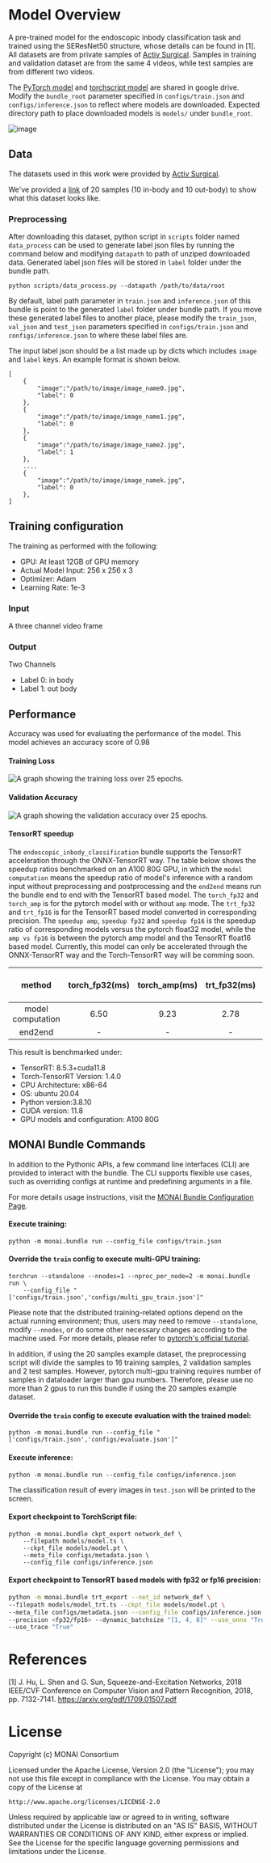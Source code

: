 # Model Overview
A pre-trained model for the endoscopic inbody classification task and trained using the SEResNet50 structure, whose details can be found in [1]. All datasets are from private samples of [Activ Surgical](https://www.activsurgical.com/). Samples in training and validation dataset are from the same 4 videos, while test samples are from different two videos.

The [PyTorch model](https://drive.google.com/file/d/14CS-s1uv2q6WedYQGeFbZeEWIkoyNa-x/view?usp=sharing) and [torchscript model](https://drive.google.com/file/d/1fOoJ4n5DWKHrt9QXTZ2sXwr9C-YvVGCM/view?usp=sharing) are shared in google drive. Modify the `bundle_root` parameter specified in `configs/train.json` and `configs/inference.json` to reflect where models are downloaded. Expected directory path to place downloaded models is `models/` under `bundle_root`.

![image](https://developer.download.nvidia.com/assets/Clara/Images/monai_endoscopic_inbody_classification_workflow.png)

## Data
The datasets used in this work were provided by [Activ Surgical](https://www.activsurgical.com/).

We've provided a [link](https://github.com/Project-MONAI/MONAI-extra-test-data/releases/download/0.8.1/inbody_outbody_samples.zip) of 20 samples (10 in-body and 10 out-body) to show what this dataset looks like.

### Preprocessing
After downloading this dataset, python script in `scripts` folder named `data_process` can be used to generate label json files by running the command below and modifying `datapath` to path of unziped downloaded data. Generated label json files will be stored in `label` folder under the bundle path.

```
python scripts/data_process.py --datapath /path/to/data/root
```

By default, label path parameter in `train.json` and `inference.json` of this bundle is point to the generated `label` folder under bundle path. If you move these generated label files to another place, please modify the `train_json`, `val_json` and `test_json` parameters specified in `configs/train.json` and `configs/inference.json` to where these label files are.

The input label json should be a list made up by dicts which includes `image` and `label` keys. An example format is shown below.

```
[
    {
        "image":"/path/to/image/image_name0.jpg",
        "label": 0
    },
    {
        "image":"/path/to/image/image_name1.jpg",
        "label": 0
    },
    {
        "image":"/path/to/image/image_name2.jpg",
        "label": 1
    },
    ....
    {
        "image":"/path/to/image/image_namek.jpg",
        "label": 0
    },
]
```

## Training configuration
The training as performed with the following:
- GPU: At least 12GB of GPU memory
- Actual Model Input: 256 x 256 x 3
- Optimizer: Adam
- Learning Rate: 1e-3

### Input
A three channel video frame

### Output
Two Channels
- Label 0: in body
- Label 1: out body

## Performance
Accuracy was used for evaluating the performance of the model. This model achieves an accuracy score of 0.98

#### Training Loss
![A graph showing the training loss over 25 epochs.](https://developer.download.nvidia.com/assets/Clara/Images/monai_endoscopic_inbody_classification_train_loss.png)

#### Validation Accuracy
![A graph showing the validation accuracy over 25 epochs.](https://developer.download.nvidia.com/assets/Clara/Images/monai_endoscopic_inbody_classification_val_accuracy.png)

#### TensorRT speedup
The `endoscopic_inbody_classification` bundle supports the TensorRT acceleration through the ONNX-TensorRT way. The table below shows the speedup ratios benchmarked on an A100 80G GPU, in which the `model computation` means the speedup ratio of model's inference with a random input without preprocessing and postprocessing and the `end2end` means run the bundle end to end with the TensorRT based model. The `torch_fp32` and `torch_amp` is for the pytorch model with or without `amp` mode. The `trt_fp32` and `trt_fp16` is for the TensorRT based model converted in corresponding precision. The `speedup amp`, `speedup fp32` and `speedup fp16` is the speedup ratio of corresponding models versus the pytorch float32 model, while the `amp vs fp16` is between the pytorch amp model and the TensorRT float16 based model. Currently, this model can only be accelerated through the ONNX-TensorRT way and the Torch-TensorRT way will be comming soon.

| method | torch_fp32(ms) | torch_amp(ms) | trt_fp32(ms) | trt_fp16(ms) | speedup amp | speedup fp32 | speedup fp16 | amp vs fp16|
| :---: | :---: | :---: | :---: | :---: | :---: | :---: | :---: | :---: |
| model computation | 6.50 | 9.23 | 2.78 | 2.31 | 0.70 | 2.34 | 2.81 | 4.00 |
| end2end | - | - | - | - | - | - | - | - |

This result is benchmarked under:
 - TensorRT: 8.5.3+cuda11.8
 - Torch-TensorRT Version: 1.4.0
 - CPU Architecture: x86-64
 - OS: ubuntu 20.04
 - Python version:3.8.10
 - CUDA version: 11.8
 - GPU models and configuration: A100 80G

## MONAI Bundle Commands
In addition to the Pythonic APIs, a few command line interfaces (CLI) are provided to interact with the bundle. The CLI supports flexible use cases, such as overriding configs at runtime and predefining arguments in a file.

For more details usage instructions, visit the [MONAI Bundle Configuration Page](https://docs.monai.io/en/latest/config_syntax.html).

#### Execute training:

```
python -m monai.bundle run --config_file configs/train.json
```

#### Override the `train` config to execute multi-GPU training:

```
torchrun --standalone --nnodes=1 --nproc_per_node=2 -m monai.bundle run \
    --config_file "['configs/train.json','configs/multi_gpu_train.json']"
```

Please note that the distributed training-related options depend on the actual running environment; thus, users may need to remove `--standalone`, modify `--nnodes`, or do some other necessary changes according to the machine used. For more details, please refer to [pytorch's official tutorial](https://pytorch.org/tutorials/intermediate/ddp_tutorial.html).

In addition, if using the 20 samples example dataset, the preprocessing script will divide the samples to 16 training samples, 2 validation samples and 2 test samples. However, pytorch multi-gpu training requires number of samples in dataloader larger than gpu numbers. Therefore, please use no more than 2 gpus to run this bundle if using the 20 samples example dataset.

#### Override the `train` config to execute evaluation with the trained model:

```
python -m monai.bundle run --config_file "['configs/train.json','configs/evaluate.json']"
```

#### Execute inference:

```
python -m monai.bundle run --config_file configs/inference.json
```
The classification result of every images in `test.json` will be printed to the screen.

#### Export checkpoint to TorchScript file:

```
python -m monai.bundle ckpt_export network_def \
    --filepath models/model.ts \
    --ckpt_file models/model.pt \
    --meta_file configs/metadata.json \
    --config_file configs/inference.json
```

#### Export checkpoint to TensorRT based models with fp32 or fp16 precision:

```bash
python -m monai.bundle trt_export --net_id network_def \
--filepath models/model_trt.ts --ckpt_file models/model.pt \
--meta_file configs/metadata.json --config_file configs/inference.json \
--precision <fp32/fp16> --dynamic_batchsize "[1, 4, 8]" --use_onnx "True" \
--use_trace "True"
```

# References
[1] J. Hu, L. Shen and G. Sun, Squeeze-and-Excitation Networks, 2018 IEEE/CVF Conference on Computer Vision and Pattern Recognition, 2018, pp. 7132-7141. https://arxiv.org/pdf/1709.01507.pdf

# License
Copyright (c) MONAI Consortium

Licensed under the Apache License, Version 2.0 (the "License");
you may not use this file except in compliance with the License.
You may obtain a copy of the License at

    http://www.apache.org/licenses/LICENSE-2.0

Unless required by applicable law or agreed to in writing, software
distributed under the License is distributed on an "AS IS" BASIS,
WITHOUT WARRANTIES OR CONDITIONS OF ANY KIND, either express or implied.
See the License for the specific language governing permissions and
limitations under the License.

